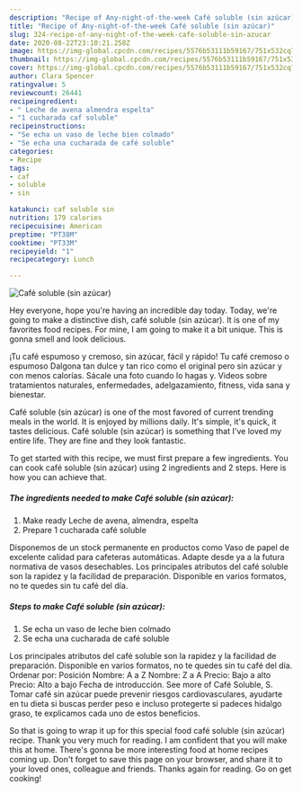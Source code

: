 ```yaml
---
description: "Recipe of Any-night-of-the-week Café soluble (sin azúcar)"
title: "Recipe of Any-night-of-the-week Café soluble (sin azúcar)"
slug: 324-recipe-of-any-night-of-the-week-cafe-soluble-sin-azucar
date: 2020-08-22T23:10:21.258Z
image: https://img-global.cpcdn.com/recipes/5576b53111b59167/751x532cq70/cafe-soluble-sin-azucar-foto-principal.jpg
thumbnail: https://img-global.cpcdn.com/recipes/5576b53111b59167/751x532cq70/cafe-soluble-sin-azucar-foto-principal.jpg
cover: https://img-global.cpcdn.com/recipes/5576b53111b59167/751x532cq70/cafe-soluble-sin-azucar-foto-principal.jpg
author: Clara Spencer
ratingvalue: 5
reviewcount: 26441
recipeingredient:
- " Leche de avena almendra espelta"
- "1 cucharada caf soluble"
recipeinstructions:
- "Se echa un vaso de leche bien colmado"
- "Se echa una cucharada de café soluble"
categories:
- Recipe
tags:
- caf
- soluble
- sin

katakunci: caf soluble sin 
nutrition: 179 calories
recipecuisine: American
preptime: "PT38M"
cooktime: "PT33M"
recipeyield: "1"
recipecategory: Lunch

---
```



![Café soluble (sin azúcar)](https://img-global.cpcdn.com/recipes/5576b53111b59167/751x532cq70/cafe-soluble-sin-azucar-foto-principal.jpg)

Hey everyone, hope you're having an incredible day today. Today, we're going to make a distinctive dish, café soluble (sin azúcar). It is one of my favorites food recipes. For mine, I am going to make it a bit unique. This is gonna smell and look delicious.

¡Tu café espumoso y cremoso, sin azúcar, fácil y rápido! Tu café cremoso o espumoso Dalgona tan dulce y tan rico como el original pero sin azúcar y con menos calorías. Sácale una foto cuando lo hagas y. Videos sobre tratamientos naturales, enfermedades, adelgazamiento, fitness, vida sana y bienestar.

Café soluble (sin azúcar) is one of the most favored of current trending meals in the world. It is enjoyed by millions daily. It's simple, it's quick, it tastes delicious. Café soluble (sin azúcar) is something that I've loved my entire life. They are fine and they look fantastic.


To get started with this recipe, we must first prepare a few ingredients. You can cook café soluble (sin azúcar) using 2 ingredients and 2 steps. Here is how you can achieve that.

<!--inarticleads1-->

##### The ingredients needed to make Café soluble (sin azúcar):

1. Make ready  Leche de avena, almendra, espelta
1. Prepare 1 cucharada café soluble


Disponemos de un stock permanente en productos como Vaso de papel de excelente calidad para cafeteras automáticas. Adapte desde ya a la futura normativa de vasos desechables. Los principales atributos del café soluble son la rapidez y la facilidad de preparación. Disponible en varios formatos, no te quedes sin tu café del día. 

<!--inarticleads2-->

##### Steps to make Café soluble (sin azúcar):

1. Se echa un vaso de leche bien colmado
1. Se echa una cucharada de café soluble


Los principales atributos del café soluble son la rapidez y la facilidad de preparación. Disponible en varios formatos, no te quedes sin tu café del día. Ordenar por: Posición Nombre: A a Z Nombre: Z a A Precio: Bajo a alto Precio: Alto a bajo Fecha de introducción. See more of Café Soluble, S. Tomar café sin azúcar puede prevenir riesgos cardiovasculares, ayudarte en tu dieta si buscas perder peso e incluso protegerte si padeces hidalgo graso, te explicamos cada uno de estos beneficios. 

So that is going to wrap it up for this special food café soluble (sin azúcar) recipe. Thank you very much for reading. I am confident that you will make this at home. There's gonna be more interesting food at home recipes coming up. Don't forget to save this page on your browser, and share it to your loved ones, colleague and friends. Thanks again for reading. Go on get cooking!
